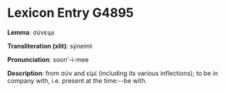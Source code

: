 # Lexicon Entry G4895

**Lemma**: σύνειμι

**Transliteration (xlit)**: sýneimi

**Pronunciation**: soon'-i-mee

**Description**:
from σύν and εἰμί (including its various inflections); to be in company with, i.e. present at the time:--be with.

